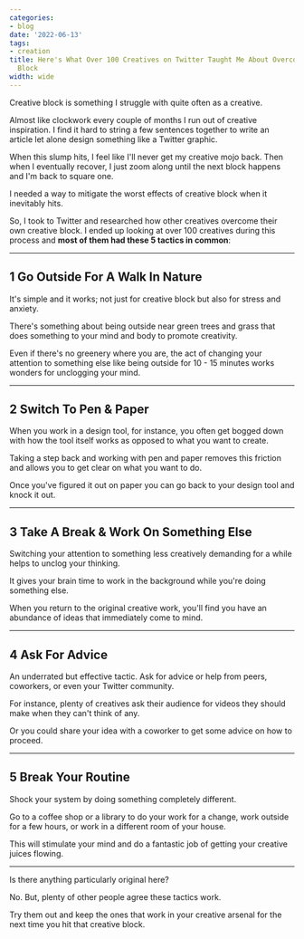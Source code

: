 ```yaml
---
categories:
- blog
date: '2022-06-13'
tags:
- creation
title: Here's What Over 100 Creatives on Twitter Taught Me About Overcoming Creative
  Block
width: wide
---
```


Creative block is something I struggle with quite often as a creative.

Almost like clockwork every couple of months I run out of creative inspiration. I find it hard to string a few sentences together to write an article let alone design something like a Twitter graphic. 

When this slump hits, I feel like I'll never get my creative mojo back. Then when I eventually recover, I just zoom along until the next block happens and I'm back to square one.

I needed a way to mitigate the worst effects of creative block when it inevitably hits.

So, I took to Twitter and researched how other creatives overcome their own creative block. I ended up looking at over 100 creatives during this process and **most of them had these 5 tactics in common**:

---

## 1 Go Outside For A Walk In Nature

It's simple and it works; not just for creative block but also for stress and anxiety. 

There's something about being outside near green trees and grass that does something to your mind and body to promote creativity. 

Even if there's no greenery where you are, the act of changing your attention to something else like being outside for 10 - 15 minutes works wonders for unclogging your mind.

---

## 2 Switch To Pen & Paper

When you work in a design tool, for instance, you often get bogged down with how the tool itself works as opposed to what you want to create. 

Taking a step back and working with pen and paper removes this friction and allows you to get clear on what you want to do. 

Once you've figured it out on paper you can go back to your design tool and knock it out.

---

## 3 Take A Break & Work On Something Else

Switching your attention to something less creatively demanding for a while helps to unclog your thinking. 

It gives your brain time to work in the background while you're doing something else.

When you return to the original creative work, you'll find you have an abundance of ideas that immediately come to mind.

---

## 4  Ask For Advice

An underrated but effective tactic. Ask for advice or help from peers, coworkers, or even your Twitter community.

For instance, plenty of creatives ask their audience for videos they should make when they can't think of any. 

Or you could share your idea with a coworker to get some advice on how to proceed.

---

## 5 Break Your Routine 

Shock your system by doing something completely different. 

Go to a coffee shop or a library to do your work for a change, work outside for a few hours, or work in a different room of your house.

This will stimulate your mind and do a fantastic job of getting your creative juices flowing.

---

Is there anything particularly original here? 

No. But, plenty of other people agree these tactics work. 

Try them out and keep the ones that work in your creative arsenal for the next time you hit that creative block.